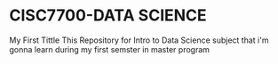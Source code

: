 # CISC7700-DATA SCIENCE 
My First Tittle 
This Repository  for Intro to Data Science subject that i'm gonna learn during my first semster in master program
